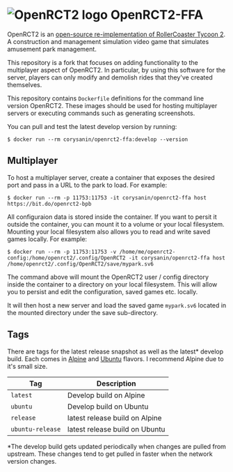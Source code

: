 # ![OpenRCT2 logo](https://github.com/CorySanin/OpenRCT2-FFA/raw/develop/resources/logo/icon_x128.png) OpenRCT2-FFA

OpenRCT2 is an [open-source re-implementation of RollerCoaster Tycoon 2](https://github.com/OpenRCT2/OpenRCT2). A construction and management simulation video game that simulates amusement park management.

This repository is a fork that focuses on adding functionality to the multiplayer aspect of OpenRCT2. In particular, by using this software for the server, players can only modify and demolish rides that they've created themselves.

This repository contains `Dockerfile` definitions for the command line version OpenRCT2. These images should be used for hosting multiplayer servers or executing commands such as generating screenshots.

You can pull and test the latest develop version by running:
```
$ docker run --rm corysanin/openrct2-ffa:develop --version
```

## Multiplayer

To host a multiplayer server, create a container that exposes the desired port and pass in a URL to the park to load. For example:

```
$ docker run --rm -p 11753:11753 -it corysanin/openrct2-ffa host https://bit.do/openrct2-bpb
```

All configuraion data is stored inside the container. If you want to persit it outside the container, you can mount it to a volume or your local filesystem. Mounting your local filesystem also allows you to read and write saved games locally. For example:

```
$ docker run --rm -p 11753:11753 -v /home/me/openrct2-config:/home/openrct2/.config/OpenRCT2 -it corysanin/openrct2-ffa host /home/openrct2/.config/OpenRCT2/save/mypark.sv6
```

The command above will mount the OpenRCT2 user / config directory inside the container to a directory on your local filesystem. This will allow you to persist and edit the configuration, saved games etc. locally.

It will then host a new server and load the saved game `mypark.sv6` located in the mounted directory under the save sub-directory.

## Tags

There are tags for the latest release snapshot as well as the latest* develop build. Each comes in [Alpine](https://github.com/CorySanin/OpenRCT2-FFA/blob/develop/dockerfiles/ffa/alpine/Dockerfile) and [Ubuntu](https://github.com/CorySanin/OpenRCT2-FFA/blob/develop/dockerfiles/ffa/ubuntu/Dockerfile) flavors. I recommend Alpine due to it's small size.

| Tag              | Description                    |
| ---------------- | ------------------------------ |
| `latest`         | Develop build on Alpine        |
| `ubuntu`         | Develop build on Ubuntu        |
| `release`        | latest release build on Alpine |
| `ubuntu-release` | latest release build on Ubuntu |

\*The develop build gets updated periodically when changes are pulled from upstream. These changes tend to get pulled in faster when the network version changes.
